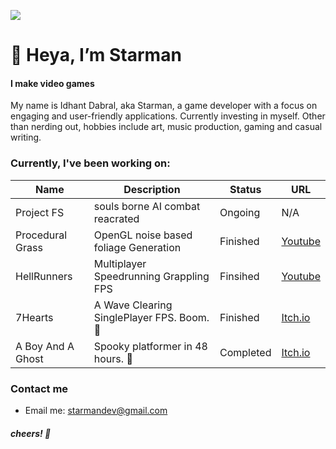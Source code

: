
![](https://github.com/St4rman/miscellaneous/blob/main/Images/temp-header.jpg)

# 👋 Heya, I’m Starman </head>
#### I make video games
My name is Idhant Dabral, aka Starman, a game developer with a  focus on engaging and user-friendly applications. Currently investing in myself. Other than nerding out, hobbies include art, music production, gaming and casual writing.

### Currently, I've been working on: 

| Name |Description| Status | URL |
| ---- | -------| ----|----|
|Project FS | souls borne AI combat reacrated | Ongoing | N/A |
|Procedural Grass|OpenGL noise based foliage Generation|Finished|<a href="https://www.youtube.com/watch?v=Eufx7EyKU48&feature=youtu.be">Youtube</a>|
|HellRunners|Multiplayer Speedrunning Grappling FPS|Finsihed|<a href="https://www.youtube.com/watch?v=kZ5Tb43DsGU&feature=youtu.be">Youtube</a>|
| 7Hearts| A Wave Clearing SinglePlayer FPS. Boom. :gun:| Finished | <a href="https://starmandev.itch.io/brotheon?secret=i7POxEuKa3G0ugXXzD0H9hwZ3VY"> Itch.io</a>|
| A Boy And A Ghost| Spooky platformer in 48 hours. 👻| Completed|<a href="https://starmandev.itch.io/a-boy-and-his-ghost">Itch.io</a> |

### Contact me
- Email me: starmandev@gmail.com

##### cheers! 🍻
<!---
St4rman/St4rman is a ✨ special ✨ repository because its `README.md` (this file) appears on your GitHub profile.
You can click the Preview link to take a look at your changes.
--->
